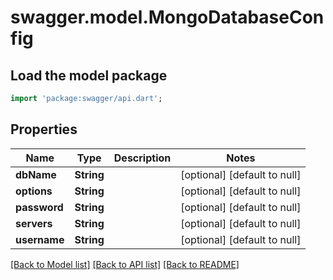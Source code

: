 # swagger.model.MongoDatabaseConfig

## Load the model package
```dart
import 'package:swagger/api.dart';
```

## Properties
Name | Type | Description | Notes
------------ | ------------- | ------------- | -------------
**dbName** | **String** |  | [optional] [default to null]
**options** | **String** |  | [optional] [default to null]
**password** | **String** |  | [optional] [default to null]
**servers** | **String** |  | [optional] [default to null]
**username** | **String** |  | [optional] [default to null]

[[Back to Model list]](../README.md#documentation-for-models) [[Back to API list]](../README.md#documentation-for-api-endpoints) [[Back to README]](../README.md)


